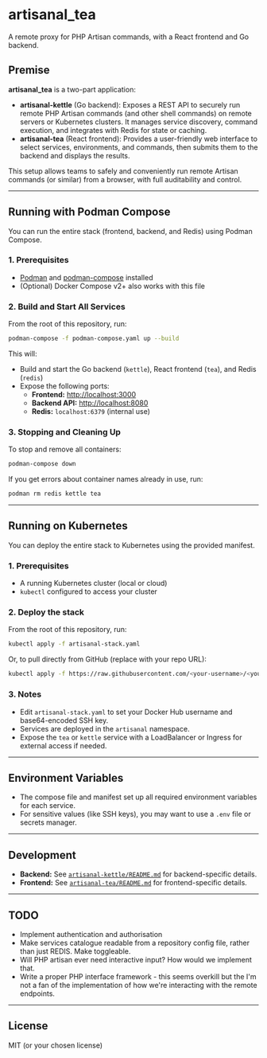 # artisanal_tea

A remote proxy for PHP Artisan commands, with a React frontend and Go backend.

## Premise

**artisanal_tea** is a two-part application:
- **artisanal-kettle** (Go backend): Exposes a REST API to securely run remote PHP Artisan commands (and other shell commands) on remote servers or Kubernetes clusters. It manages service discovery, command execution, and integrates with Redis for state or caching.
- **artisanal-tea** (React frontend): Provides a user-friendly web interface to select services, environments, and commands, then submits them to the backend and displays the results.

This setup allows teams to safely and conveniently run remote Artisan commands (or similar) from a browser, with full auditability and control.

---

## Running with Podman Compose

You can run the entire stack (frontend, backend, and Redis) using Podman Compose.

### 1. Prerequisites

- [Podman](https://podman.io/) and [podman-compose](https://github.com/containers/podman-compose) installed
- (Optional) Docker Compose v2+ also works with this file

### 2. Build and Start All Services

From the root of this repository, run:

```sh
podman-compose -f podman-compose.yaml up --build
```

This will:
- Build and start the Go backend (`kettle`), React frontend (`tea`), and Redis (`redis`)
- Expose the following ports:
  - **Frontend:** [http://localhost:3000](http://localhost:3000)
  - **Backend API:** [http://localhost:8080](http://localhost:8080)
  - **Redis:** `localhost:6379` (internal use)

### 3. Stopping and Cleaning Up

To stop and remove all containers:

```sh
podman-compose down
```

If you get errors about container names already in use, run:

```sh
podman rm redis kettle tea
```

---

## Running on Kubernetes

You can deploy the entire stack to Kubernetes using the provided manifest.

### 1. Prerequisites
- A running Kubernetes cluster (local or cloud)
- `kubectl` configured to access your cluster

### 2. Deploy the stack

From the root of this repository, run:

```sh
kubectl apply -f artisanal-stack.yaml
```

Or, to pull directly from GitHub (replace with your repo URL):

```sh
kubectl apply -f https://raw.githubusercontent.com/<your-username>/<your-repo>/main/artisanal-stack.yaml
```

### 3. Notes
- Edit `artisanal-stack.yaml` to set your Docker Hub username and base64-encoded SSH key.
- Services are deployed in the `artisanal` namespace.
- Expose the `tea` or `kettle` service with a LoadBalancer or Ingress for external access if needed.

---

## Environment Variables

- The compose file and manifest set up all required environment variables for each service.
- For sensitive values (like SSH keys), you may want to use a `.env` file or secrets manager.

---

## Development

- **Backend:** See [`artisanal-kettle/README.md`](artisanal-kettle/README.md) for backend-specific details.
- **Frontend:** See [`artisanal-tea/README.md`](artisanal-tea/README.md) for frontend-specific details.

---

## TODO

- Implement authentication and authorisation
- Make services catalogue readable from a repository config file, rather than just REDIS. Make toggleable.
- Will PHP artisan ever need interactive input? How would we implement that.
- Write a proper PHP interface framework - this seems overkill but the I'm not a fan of the implementation of how we're interacting with the remote endpoints.
---
## License

MIT (or your chosen license)
